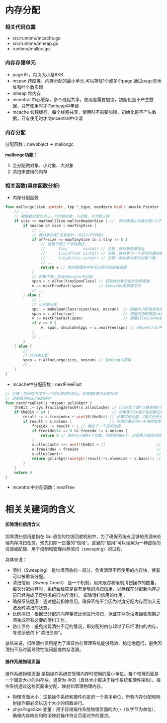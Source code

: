 # 内存分配

### 相关代码位置
- src/runtime/mcache.go
- src/runtime/mheap.go
- runtime/malloc.go

### 内存存储单元
- page 叶，每页大小是8KB
- mspan 跨度类，内存分配的最小单元,可以存放1个或多个page,通过page基地址和叶个数实现
- mheap 堆内存
- mcentral 中心缓存，多个线程共享，使用是需要加锁，初始化是不产生数据，只有使用时才向mheap中申请
- mcache 线程缓存，每个线程共享，使用时不需要加锁，初始化是不产生数据，只有使用时才向mcentral中申请

### 内存分配

分配函数：newobject -> mallocgc

**mallocgc功能：**

1. 会分配微对象、小对象、大对象
2. 清扫未使用的内存

### 相关函数(具体函数分析)
- 内存分配函数
```go
func mallocgc(size uintptr, typ *_type, needzero bool) unsafe.Pointer {
    // ... 
    // 根据要分配的大小，分为微对象、小对象、大对象三类
    if size <= maxSmallSize-mallocHeaderSize { //  微对象或小对象分配(小于32KB)
        if noscan && size < maxTinySize {
            // ...
            // 微对象分配(没有指针，并且小于16KB)
            if off+size <= maxTinySize && c.tiny != 0 {
                // 根据下面三个字段确定，
                //      tiny       uintptr // 注释：微对象的基地址
                //      tinyoffset uintptr // 注释：微对象下一个空闲位置的偏移量
                //      tinyAllocs uintptr // 注释：微对象分配的对象个数
                // ...
                return x // 微对象缓存中有可以空间就直接返回
            }
            // 如果不够，则会到mcache中分配
            span = c.alloc[tinySpanClass] // 获取微对象无指针的跨度类
            v := nextFreeFast(span)       // 到mcache里获取空间
            // ...
        } else {
            // ...
            // 小对象分配
            spc := makeSpanClass(sizeclass, noscan)  // 根据大小和是否有指针，构建跨度类的应用id(最后一位是是否有指针的标志位)
            span = c.alloc[spc]                      // 根据应用跨度类id获取跨度类
            v := nextFreeFast(span)                  // 根据allocCache快速获取内存空间（allocCache是64位，标记）
            if v == 0 {
                v, span, shouldhelpgc = c.nextFree(spc) // 到mcentral中获取
            }
            // ...
        }
    } else {
        // ...
        // 大对象分配
        span = c.allocLarge(size, noscan) // 到mheap中获取
        // ...
    }
}
```

- mcache中分配函数：nextFreeFast
```go
// 注释：在缓存中找下一个可以使用的地址，如果是0表示没有找到
// 这里是对mcache的操作
func nextFreeFast(s *mspan) gclinkptr {
    theBit := sys.TrailingZeros64(s.allocCache) // (已分配个数)计算右尾0个数,0表示已分配,目的是跳过之前已分配的内存，如果之前没有分配则为0 // Is there a free object in the allocCache?
    if theBit < 64 {                            // 如果等于64表示全部都已经分配了，没有空闲位置，所以小于64表示有空闲位置
        result := s.freeindex + uint16(theBit) // 计算可用位置，（跳过已经分配的位置下标）
        if result < s.nelems {                 // 可用位置必须小于该跨度类可容纳的总元素数
            freeidx := result + 1 // 确定下一个空闲位置
            if freeidx%64 == 0 && freeidx != s.nelems {
                return 0 // 缓存大小是64个位置，只能容纳64个，这里表示缓存已经满，并且还没有达到跨度类总容量，则无法确定下一个要提供缓存的位置，所以就不反回内存地址了
            }
            s.allocCache >>= uint(theBit + 1)                       // 重置分配位图，（之前已分配数 + 本次分配数）
            s.freeindex = freeidx                                   // 重置空闲下标(矫正空闲位置偏移量)（旧索引数+之前已分配数+本次分配数）
            s.allocCount++                                          // 分配数加一
            return gclinkptr(uintptr(result)*s.elemsize + s.base()) // 返回这次分配的空闲指针地址（第几块*对象大小+基地址）
        }
    }
    return 0
}
```
- mcentral中分配函数：nextFree

# 相关关建词的含义

#### 扣除清扫信用含义
扣除清扫信用是指在 Go 语言的垃圾回收机制中，为了确保系统有足够的资源来处理内存清扫任务，预先扣除一定量的“信用”。这里的“信用”可以理解为一种虚拟的资源或配额，用于控制和管理内存清扫（sweeping）的过程。

具体来说：
  - 清扫（Sweeping） 是垃圾回收的一部分，负责清理不再使用的内存块，使其可以被重新分配。
  - 清扫信用（Sweep Credit） 是一个机制，用来跟踪和限制清扫操作的数量。每次分配内存时，系统会检查是否有足够的清扫信用，以确保在分配新内存之前已经完成了足够多的旧内存清扫。
扣除清扫信用的作用：
  - 确保系统健康：通过提前扣除信用，确保系统不会因为过度分配内存而陷入无法及时清扫的状态。
  - 比例清扫：根据已分配的内存量按比例进行清扫，保证在两次垃圾回收周期之间完成所有必要的清扫工作。
  - 防止债务：避免出现清扫不足的情况，即分配的内存超过了已经清扫的内存，导致系统欠下“清扫债务”。
  
总结来说，扣除清扫信用是为了保证内存管理系统能够高效、稳定地运行，避免因清扫不及时而导致性能问题或内存泄漏。

#### 操作系统物理页面

操作系统物理页面 是指操作系统在管理内存时使用的最小单位。每个物理页面是一个固定大小的内存块，通常为 4KB（具体大小取决于操作系统和硬件架构）。操作系统通过这些页面来分配、映射和管理物理内存。
- 物理页面大小：这是操作系统和硬件约定的一个基本单位，所有内存分配和映射操作都必须以这个大小的倍数进行。
- physPageSize 变量：用于存储操作系统物理页面的大小（以字节为单位），确保内存映射和取消映射操作符合页面对齐的要求。